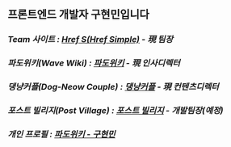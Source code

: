 <h2> 프론트엔드 개발자 구현민입니다 </h2>

<p>
  <em>
    <h3>
      Team 사이트 : <a href="https://hrefs.co.kr">Href S(Href Simple)</a> - 現 팀장
    </h3>
  </em>
  <em>
    <h3>
      파도위키(Wave Wiki) : <a href="https://hrefs.co.kr/wavewiki">파도위키</a> - 現 인사디렉터
    </h3>
  </em>
  <em>
    <h3>
      댕냥커플(Dog-Neow Couple) : <a href="#">댕냥커플</a> - 現 컨텐츠디렉터
    </h3>
  </em>
  <em>
    <h3>
      포스트 빌리지(Post Village) : <a href="#">포스트 빌리지</a> - 개발팀장(예정)
    </h3>
  </em>
  <em>
    <h3>
      개인 프로필 : <a href="https://hrefs.co.kr/hrefs1_member.html">파도위키 - 구현민</a>
    </h3>
  </em>
  </p>
      

<!--
**waterduck12/waterduck12** is a ✨ _special_ ✨ repository because its `README.md` (this file) appears on your GitHub profile.

Here are some ideas to get you started:

- 🔭 I’m currently working on ...
- 🌱 I’m currently learning ...
- 👯 I’m looking to collaborate on ...
- 🤔 I’m looking for help with ...
- 💬 Ask me about ...
- 📫 How to reach me: ...
- 😄 Pronouns: ...
- ⚡ Fun fact: ...
-->
